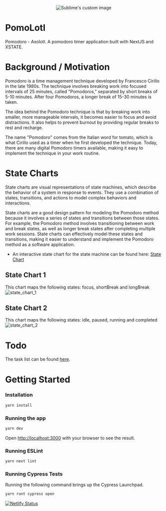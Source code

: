 
<p align="center">
  <img src="https://github.com/kristophesankar/dorotimer/assets/33190221/9298246a-bfdc-44f2-b122-75abf94c1652" alt="Sublime's custom image"/>
</p>


# PomoLotl
Pomodoro - Axolotl. A pomodoro timer application built with NextJS and XSTATE.


# Background / Motivation
Pomodoro is a time management technique developed by Francesco Cirillo in the late 1980s. The technique involves breaking work into focused intervals of 25 minutes, called "Pomodoros," separated by short breaks of 5-10 minutes. After four Pomodoros, a longer break of 15-30 minutes is taken.

The idea behind the Pomodoro technique is that by breaking work into smaller, more manageable intervals, it becomes easier to focus and avoid distractions. It also helps to prevent burnout by providing regular breaks to rest and recharge.

The name "Pomodoro" comes from the Italian word for tomato, which is what Cirillo used as a timer when he first developed the technique. Today, there are many digital Pomodoro timers available, making it easy to implement the technique in your work routine.

# State Charts

State charts are visual representations of state machines, which describe the behavior of a system in response to events. They use a combination of states, transitions, and actions to model complex behaviors and interactions. 

State charts are a good design pattern for modeling the Pomodoro method because it involves a series of states and transitions between those states. For example, the Pomodoro method involves transitioning between work and break states, as well as longer break states after completing multiple work sessions. State charts can effectively model these states and transitions, making it easier to understand and implement the Pomodoro method as a software application.

- An interactive state chart for the state machine can be found here: [State Chart](https://stately.ai/viz/b5311ee3-ad7d-45d5-b3df-247d2e31bf23)
## State Chart 1
This chart maps the following states: focus, shortBreak and longBreak
![state_chart_1](https://user-images.githubusercontent.com/33190221/235471827-028b006c-bc4a-4020-b4d6-b0a803e9b405.png)
## State Chart 2
This chart maps the following states: idle, paused, running and completed
![state_chart_2](https://user-images.githubusercontent.com/33190221/235472190-231cc4f8-8bb9-4094-8d67-c71edfe94e24.png)

# Todo
The task list can be found [here](https://trello.com/b/WuOPUz20/pomolotl).

# Getting Started

### Installation
```bash
yarn install
```

### Running the app
```bash
yarn dev
```
Open [http://localhost:3000](http://localhost:3000) with your browser to see the result.

### Running ESLint
```bash
yarn next lint 
```
### Running Cypress Tests
Running the following command brings up the Cypress Launchpad.
```bash
yarn runt cypress open 
```

[![Netlify Status](https://api.netlify.com/api/v1/badges/48f52270-bed0-4624-a595-9315f9d6fd3a/deploy-status)](https://app.netlify.com/sites/doro-timer/deploys)
